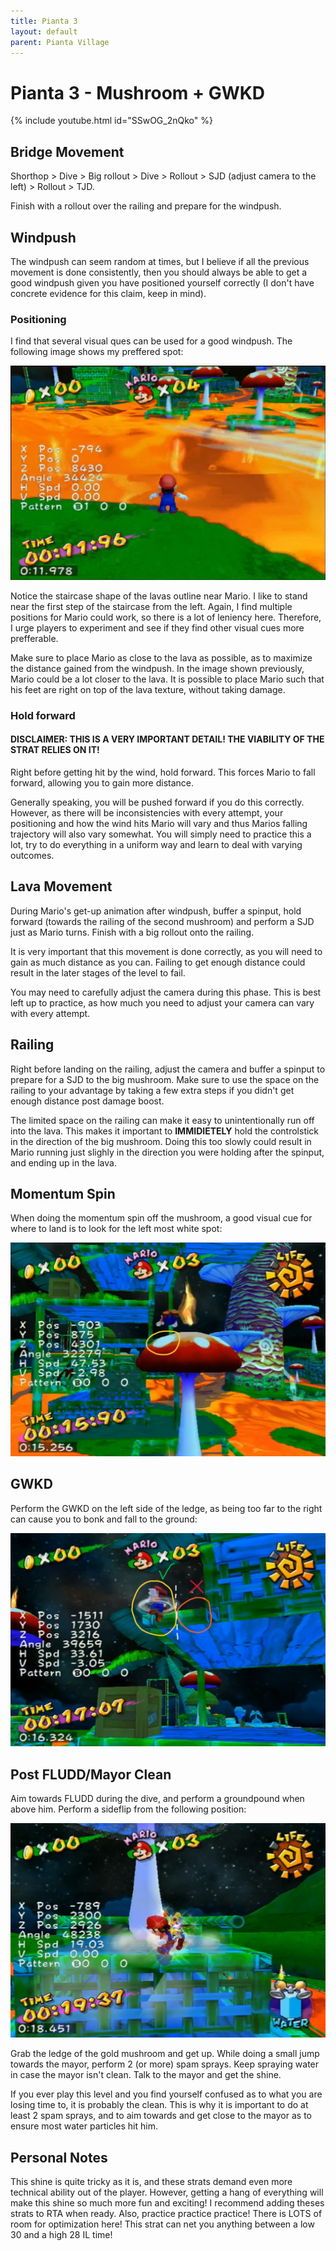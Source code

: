 ```yaml
---
title: Pianta 3
layout: default
parent: Pianta Village
---
```


# Pianta 3 - Mushroom + GWKD

{% include youtube.html id="SSwOG_2nQko" %}

## Bridge Movement
Shorthop > Dive > Big rollout > Dive > Rollout > SJD (adjust camera to the left) > Rollout > TJD. 

Finish with a rollout over the railing and prepare for the windpush.

## Windpush
The windpush can seem random at times, but I believe if all the previous movement is done consistently, then you should always be able to get a good windpush given you have positioned yourself correctly (I don't have concrete evidence for this claim, keep in mind).

### Positioning
I find that several visual ques can be used for a good windpush. The following image shows my preffered spot:

![Lava positioning](img/pianta3/lava_position.png)

Notice the staircase shape of the lavas outline near Mario. I like to stand near the first step of the staircase from the left. Again, I find multiple positions for Mario could work, so there is a lot of leniency here. Therefore, I urge players to experiment and see if they find other visual cues more prefferable.

Make sure to place Mario as close to the lava as possible, as to maximize the distance gained from the windpush. In the image shown previously, Mario could be a lot closer to the lava. It is possible to place Mario such that his feet are right on top of the lava texture, without taking damage. 


### Hold forward

#### **DISCLAIMER**: THIS IS A VERY IMPORTANT DETAIL! THE VIABILITY OF THE STRAT RELIES ON IT!

Right before getting hit by the wind, hold forward. This forces Mario to fall forward, allowing you to gain more distance. 

Generally speaking, you will be pushed forward if you do this correctly. However, as there will be inconsistencies with every attempt, your positioning and how the wind hits Mario will vary and thus Marios falling trajectory will also vary somewhat. You will simply need to practice this a lot, try to do everything in a uniform way and learn to deal with varying outcomes. 

## Lava Movement
During Mario's get-up animation after windpush, buffer a spinput, hold forward (towards the railing of the second mushroom) and perform a SJD just as Mario turns. Finish with a big rollout onto the railing.

It is very important that this movement is done correctly, as you will need to gain as much distance as you can. Failing to get enough distance could result in the later stages of the level to fail. 

You may need to carefully adjust the camera during this phase. This is best left up to practice, as how much you need to adjust your camera can vary with every attempt.

## Railing
Right before landing on the railing, adjust the camera and buffer a spinput to prepare for a SJD to the big mushroom. Make sure to use the space on the railing to your advantage by taking a few extra steps if you didn't get enough distance post damage boost. 

The limited space on the railing can make it easy to unintentionally run off into the lava. This makes it important to **IMMIDIETELY** hold the controlstick in the direction of the big mushroom. Doing this too slowly could result in Mario running just slighly in the direction you were holding after the spinput, and ending up in the lava.

## Momentum Spin
When doing the momentum spin off the mushroom, a good visual cue for where to land is to look for the left most white spot:

![Mushroom Cue](img/pianta3/mushroom_cue.png)

## GWKD
Perform the GWKD on the left side of the ledge, as being too far to the right can cause you to bonk and fall to the ground:

![GWKD Cue](img/pianta3/gwkd_cue.png)

## Post FLUDD/Mayor Clean
Aim towards FLUDD during the dive, and perform a groundpound when above him. Perform a sideflip from the following position:

![Sideflip](img/pianta3/sideflip_cue.png)

Grab the ledge of the gold mushroom and get up. While doing a small jump towards the mayor, perform 2 (or more) spam sprays. Keep spraying water in case the mayor isn't clean. Talk to the mayor and get the shine.

If you ever play this level and you find yourself confused as to what you are losing time to, it is probably the clean. This is why it is important to do at least 2 spam sprays, and to aim towards and get close to the mayor as to ensure most water particles hit him.

## Personal Notes
This shine is quite tricky as it is, and these strats demand even more technical ability out of the player. However, getting a hang of everything will make this shine so much more fun and exciting! I recommend adding theses strats to RTA when ready. Also, practice practice practice! There is LOTS of room for optimization here! This strat can net you anything between a low 30 and a high 28 IL time!